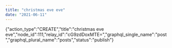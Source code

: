 ```yaml
---
title: "christmas eve eve"
date: "2021-06-11"
---
```


{"action\_type":"CREATE","title":"christmas eve eve","node\_id":111,"relay\_id":"cG9zdDoxMTE=","graphql\_single\_name":"post","graphql\_plural\_name":"posts","status":"publish"}
